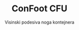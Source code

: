 ---
title: "ConFoot CFU"
subtitle: "Visinski podesiva noga kontejnera"
mainImage: "/images/products/confoot-leg-cfu-main.jpg"
gallery:
  - "/images/products/confoot-leg-cfu-1.jpg"
  - "/images/products/confoot-leg-cfu-2.jpg"
  - "/images/products/confoot-leg-cfu-3.jpg"
shortDescription: "ConFoot CFU je visinski podesiva noga kontejnera koja vam omogućuje podešavanje visine kontejnera od razine tla do 1,5 metara, bez dodatne opreme potrebne za rukovanje kontejnerom."
technicalDescription: "ConFoot CFU je izrađen od visokokvalitetnog čelika i opremljen je našim patentiranim mehanizmom zaključavanja za sigurno pričvršćivanje na kutne odljeve kontejnera. Omogućuje fleksibilnu upotrebu kontejnera u različitim okruženjima i za razne svrhe."
videoID: "HDhFIRA-oZU"
specifications:
  - name: "Težina"
    value: "46 kg kad je sastavljen (težina pojedinačnih dijelova ispod 25 kg)"
  - name: "Nosivost"
    value: "20 tona"
  - name: "Raspon podešavanja"
    value: "0–1,500 mm"
  - name: "Materijal"
    value: "Visokokvalitetni čelik"
price: "6.300 EUR"
priceVAT: "7.623 EUR"
pricingNotes: "Dostupni popusti na količinu. Kontaktirajte nas za prilagođene ponude."
buyLink: "/contact"
howToUse: |
  1. Postavite CFU ispod kuta kontejnera
  2. Aktivirajte mehanizam zaključavanja
  3. Podesite visinu po potrebi (od razine tla do preko metra)
  4. Provjerite sigurno pričvršćivanje
  5. Ponovite za sve potrebne kutove
benefits:
  - title: "Nema potrebe za dodatnom opremom"
    description: "Potpuno rukovanje kontejnerom samo pomoću CFU nogu, eliminirajući potrebu za teškom opremom"
  - title: "Podesiva visina"
    description: "Jednostavno podesite visinu kontejnera od razine tla do preko metra (0-1,500 mm)"
  - title: "Upravljiva težina"
    description: "Sastoji se od nekoliko dijelova, s težinom pojedinačnog dijela ispod 25 kg, što olakšava rukovanje"
  - title: "Svestrane primjene"
    description: "Prikladna za različite industrije, uključujući transportna poduzeća, obrambene snage, proizvodne pogone, maloprodajne lance, luke i humanitarnu pomoć"
  - title: "Fleksibilna upotreba"
    description: "Omogućuje fleksibilnu upotrebu kontejnera u različitim okruženjima i za razne svrhe"
  - title: "Poboljšani tijek rada"
    description: "Pojednostavljuje procese rukovanja kontejnerima, poboljšavajući operativnu učinkovitost"
faq:
  - question: "Što je ConFoot CFU?"
    answer: |
      ConFoot CFU je visinski podesiva noga kontejnera koja vam omogućuje podešavanje visine kontejnera od razine tla do 1,5 metara, bez dodatne opreme potrebne za rukovanje kontejnerom.
  - question: "Kako funkcionira ConFoot CFU?"
    answer: |
      ConFoot CFU se direktno pričvršćuje na kutne odljeve kontejnera, pružajući stabilnu podlogu za utovar, istovar i privremeno skladištenje. Njegov podesivi dizajn osigurava fleksibilnost pri pozicioniranju kontejnera na optimalnu visinu prema vašim specifičnim potrebama. Sustav se sastoji od nekoliko dijelova, gdje težina pojedinačnog dijela iznosi manje od 25 kg, što olakšava rukovanje operatorima, dok ukupna težina noge kad je sastavljena iznosi 46 kg. Jednostavan mehanizam pričvršćivanja omogućuje brzo postavljanje i uklanjanje, značajno smanjujući vrijeme i resurse potrebne za operacije rukovanja kontejnerima.
articleContent: |
  ## Što je ConFoot CFU?

  ConFoot CFU je rješenje s visinski podesivom nogom kontejnera osmišljeno kako bi pružilo maksimalnu svestranost i fleksibilnost u rukovanju kontejnerima. Ovaj inovativni sustav omogućuje podešavanje visine kontejnera od razine tla do preko metra (0–1,500 mm), bez potrebe za dodatnom opremom za rukovanje kontejnerima. CFU model se izdvaja svojom sposobnošću rada sa standardnim transportnim kontejnerima u različitim okruženjima i za razne svrhe, čineći ga idealnim izborom za tvrtke u više industrijskih sektora.

  ## Kako funkcionira

  ConFoot CFU se direktno pričvršćuje na kutne odljeve kontejnera, pružajući stabilnu podlogu za utovar, istovar i privremeno skladištenje. Njegov podesivi dizajn osigurava fleksibilnost pri pozicioniranju kontejnera na optimalnu visinu prema vašim specifičnim potrebama. Sustav se sastoji od nekoliko dijelova, gdje težina pojedinačnog dijela iznosi manje od 25 kg, što olakšava rukovanje operatorima, dok ukupna težina noge kad je sastavljena iznosi 46 kg. Jednostavan mehanizam pričvršćivanja omogućuje brzo postavljanje i uklanjanje, značajno smanjujući vrijeme i resurse potrebne za operacije rukovanja kontejnerima.

  ## Primjene ConFoot CFU

  ### Transportna poduzeća
  ConFoot CFU se izdvaja u transportnim operacijama gdje su visinsko podešavanje i fleksibilnost ključni. Transportna poduzeća mogu koristiti CFU noge za jednostavan utovar, istovar i pozicioniranje kontejnera bez potrebe za dodatnom teškom opremom, čime se pojednostavljuju operacije i smanjuju troškovi opreme.

  ### Obrambene snage
  Za obrambene snage, CFU pruža prijenosno i svestrano rješenje za brzo postavljanje kontejnerskih objekata u različitim terenima i okruženjima. Mogućnost podešavanja visine omogućuje optimalno pozicioniranje čak i na neravnom terenu.

  ### Proizvodni pogoni
  Proizvodni pogoni imaju koristi od CFU-ove sposobnosti kreiranja fleksibilnih proizvodnih rasporeda s podesivim visinama kontejnera. Omogućavanjem preciznog pozicioniranja kontejnera tamo gdje je potrebno i na odgovarajućoj visini, sustav olakšava učinkovite proizvodne procese i upravljanje zalihama.

  ### Maloprodajni lanci
  Maloprodajne operacije mogu koristiti CFU noge za privremena ili sezonska skladišna rješenja, s mogućnošću podešavanja visine kontejnera kako bi se uskladile s utovarno-istovarnim rampama ili drugim infrastrukturnim zahtjevima.

  ### Luke
  U lukama, CFU pruža fleksibilnost pri rukovanju kontejnerima i privremenom skladištenju, što omogućuje učinkovito korištenje prostora i resursa bez oslanjanja isključivo na tešku opremu.

  ### Humanitarna pomoć
  Za operacije humanitarne pomoći, CFU nudi praktično rješenje za brzo postavljanje kontejnerskih objekata u zahtjevnim okruženjima, s mogućnošću podešavanja visine kako bi se prilagodili različitim terenima i operativnim potrebama.

  ## Prednosti ConFoot CFU

  ### Nema dodatne opreme
  CFU eliminira potrebu za dizalicama, viljuškarima ili drugom teškom opremom za rukovanje kontejnerima, smanjujući operativne troškove i oslanjanje na specijaliziranu opremu.

  ### Mogućnost podešavanja visine
  Sa rasponom podešavanja od 0–1,500 mm, CFU pruža neusporedivu fleksibilnost pri pozicioniranju kontejnera na optimalnu visinu za razne primjene i okruženja.

  ### Upravljiva težina
  Unatoč svojoj robusnoj konstrukciji i nosivosti od 20 tona, CFU je dizajniran s obzirom na jednostavnost rukovanja. Pojedinačne komponente teže manje od 25 kg, što olakšava sklapanje i pozicioniranje operatorima.

  ### Svestrane primjene
  Dizajn CFU-a čini ga prikladnim za širok spektar industrija i primjena, od logistike i proizvodnje do obrane i humanitarne pomoći.

  ### Operativna fleksibilnost
  Omogućavanjem upotrebe kontejnera u različitim okruženjima i za razne svrhe, CFU proširuje upotrebljivost standardnih transportnih kontejnera izvan tradicionalnih uloga transporta i skladištenja.

  ## Tehničke specifikacije

  - **Nosivost**: 20 tona
  - **Ukupna težina**: 46 kg kad je sastavljen
  - **Težina komponente**: Pojedinačni dijelovi ispod 25 kg
  - **Raspon podešavanja**: 0–1,500 mm
  - **Materijal**: Visokokvalitetni čelik s izdržljivom završnom obradom
  - **Kompatibilnost**: Standardni kutni elementi transportnih kontejnera

  ConFoot CFU predstavlja značajan napredak u tehnologiji rukovanja kontejnerima, nudeći rješenje koje kombinira mogućnost podešavanja visine, svestranost i operativnu jednostavnost u jednom proizvodu.
---